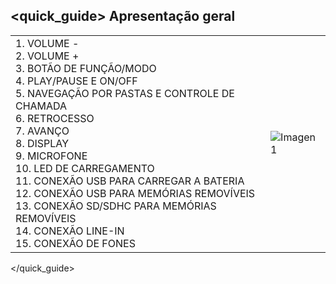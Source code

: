 ## <quick_guide> Apresentação geral

|  |  |
|:-------|:-------|
|1.	VOLUME - <br> 2. VOLUME + <br> 3. BOTÃO DE FUNÇÃO/MODO <br> 4. PLAY/PAUSE E ON/OFF <br> 5. NAVEGAÇÃO POR PASTAS E CONTROLE DE CHAMADA <br> 6.	RETROCESSO <br> 7.	AVANÇO <br> 8. DISPLAY <br> 9. MICROFONE <br> 10. LED DE CARREGAMENTO <br> 11. CONEXÃO USB PARA CARREGAR A BATERIA <br> 12. CONEXÃO USB PARA MEMÓRIAS REMOVÍVEIS <br> 13. CONEXÃO SD/SDHC PARA MEMÓRIAS REMOVÍVEIS	<br> 14.	CONEXÃO LINE-IN <br> 15.	CONEXÃO DE FONES|![Imagen1](http://static.energysistem.com/images/manuals/39692/539828f7e58f9.jpg)|
</quick_guide>
